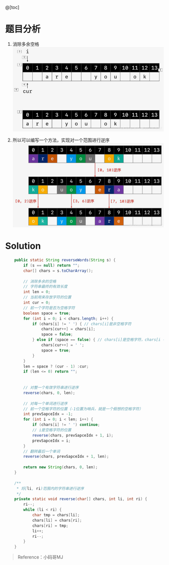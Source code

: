 ﻿@[toc]
# 题目分析

 1. 消除多余空格
![在这里插入图片描述](images/151.%E7%BF%BB%E8%BD%AC%E5%AD%97%E7%AC%A6%E4%B8%B2%E9%87%8C%E7%9A%84%E5%8D%95%E8%AF%8D/20200430231022585.png)


 2. 所以可以编写一个方法，实现对一个范围进行逆序
![在这里插入图片描述](images/151.%E7%BF%BB%E8%BD%AC%E5%AD%97%E7%AC%A6%E4%B8%B2%E9%87%8C%E7%9A%84%E5%8D%95%E8%AF%8D/20200430231022693.png)
# Solution
```java
    public static String reverseWords(String s) {
    	if (s == null) return "";
    	char[] chars = s.toCharArray();
    	
    	// 消除多余的空格
    	// 字符串最终的有效长度
    	int len = 0;
    	// 当前用来存放字符的位置
    	int cur = 0;
    	// 前一个字符是否为空格字符
    	boolean space = true;
    	for (int i = 0; i < chars.length; i++) {
			if (chars[i] != ' ') { // chars[i]是非空格字符
				chars[cur++] = chars[i];
				space = false;
			} else if (space == false) { // chars[i]是空格字符，chars[i - 1]是非空格字符
				chars[cur++] = ' ';
				space = true;
			}
		}
    	len = space ? (cur - 1) :cur;
    	if (len <= 0) return "";
    	

    	// 对整一个有效字符串进行逆序
    	reverse(chars, 0, len);
    	
    	// 对每一个单词进行逆序
    	// 前一个空格字符的位置（-1位置为哨兵，就是一个假想的空格字符）
    	int prevSapceIdx = -1;
    	for (int i = 0; i < len; i++) {
			if (chars[i] != ' ') continue;
			// i是空格字符的位置
			reverse(chars, prevSapceIdx + 1, i);
			prevSapceIdx = i;
		}
    	// 翻转最后一个单词
    	reverse(chars, prevSapceIdx + 1, len);
    	
    	return new String(chars, 0, len);
    }
    
    /**
     * 将[li, ri)范围内的字符串进行逆序
     */
    private static void reverse(char[] chars, int li, int ri) {
    	ri--;
    	while (li < ri) {
    		char tmp = chars[li];
    		chars[li] = chars[ri];
    		chars[ri] = tmp;
    		li++;
    		ri--;
    	}
    }
```

> Reference：小码哥MJ

